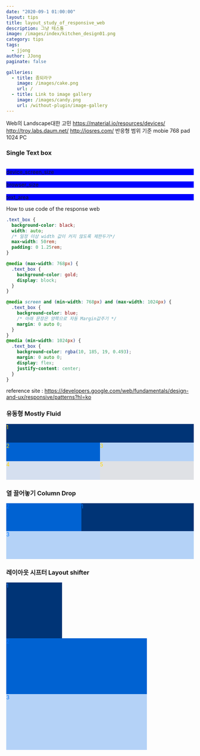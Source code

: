 ```yaml
---
date: "2020-09-1 01:00:00"
layout: tips
title: layout_study_of_responsive_web
description: 그냥 테스툥
image: /images/index/kitchen_design01.png
category: tips
tags:
  - jjong
author: JJong
paginate: false

galleries:
  - title: 좀되라구
    image: /images/cake.png
    url: /
  - title: Link to image gallery
    image: /images/candy.png
    url: /without-plugin/image-gallery
---
```


<head>
  <link href="https://fonts.googleapis.com/css2?family=Noto+Sans+KR:wght@100;300;400;500;700;900&family=Roboto:ital,wght@0,100;0,300;0,400;0,500;0,700;0,900;1,100;1,300;1,400;1,500;1,700;1,900&display=swap" rel="stylesheet">
    <style>

        .text_box{
            background-color: black;
            width: auto;
            /* 일정 이상 width 값이 커지 않도록 제한두기*/
            max-width: 50rem;
            padding: 0 1.25rem;
        }
        .container1 {
          display: -webkit-flex;
          display: flex;
          -webkit-flex-flow: row wrap;
          flex-flow: row wrap;

          max-width: 50rem;
          box-sizing: border-box;
          min-height: 150px;
          min-width: 150px;
        }
        .container2 {
          display: -webkit-flex;
          display: flex;
          -webkit-flex-flow: row wrap;
          flex-flow: row wrap;

          max-width: 50rem;
          box-sizing: border-box;
          min-height: 150px;
          min-width: 150px;
        }
        .container3 {
          display: -webkit-flex;
          display: flex;
          -webkit-flex-flow: row wrap;
          flex-flow: row wrap;

          max-width: 50rem;
          box-sizing: border-box;
          min-height: 150px;
          min-width: 150px;
        }
        .f1, .f2, .f3, .f4 {
          box-sizing: border-box;
          min-height: 150px;
          min-width: 150px;
          display: block;
        }


        @media (max-width: 768px){
            .text_box{
                background-color: gold;
                display: block;
            }
            .d1, .d2, .d3, .d4, .d5 {
          width: 100%;
            }
            .e1, .e2, .e3 {
              width: 100%;
            }
            .f1, .f4{
              width: 100%;
            }
        }

        @media screen and (min-width: 768px) and (max-width: 1024px){
            .text_box{
                background-color: blue;
                /* 아래 문장은 양쪽으로 자동 Margin값주기 */
                margin: 0 auto 0;
            }
            .d1{
              width: 100%;
            }
            .d2, .d3, .d4, .d5 {
           width: 50%;
          }

          .container1{
            max-width: 50rem;
            margin-left: auto;
            margin-right: auto;
            }
          .e1 {
            width: 60%;
            -webkit-order: 2;
            order: 2;
            }

          .e2 {
            width: 40%;
            -webkit-order: 1;
            order: 1;
           }

          .e3 {
            width: 100%;
            -webkit-order: 3;
            order: 3;
           }
          .container2{
            max-width: 50rem;
            margin-left: auto;
            margin-right: auto;
            }
          .f1 {
            width: 25%;
           }

          .f4 {
            width: 75%;
            }
          }
          .container3{
            max-width: 50rem;
            margin-left: auto;
            margin-right: auto;
            }

        @media (min-width: 1024px) {
          .text_box{
            background-color:rgba(10, 185, 19, 0.493);
            margin: 0 auto 0;
            display: flex;
            justify-content: center;
          }
          .d1 {
              width: 60%;
            }
            .d2 {
              width: 40%;
            }
            .d3, .d4 {
            width: 33%;
            }
            .d5 {
            width: 34%;
            }
          .container1 {
            max-width: 50rem;
            margin-left: auto;
            margin-right: auto;
          }
          .e1{
            width: 60%;
          }
          .e2 {
            width: 20%;
          }

          .e3 {
            width: 20%;
          }
          .container2{
            max-width: 50rem;
            margin-left: auto;
            margin-right: auto;
          }
          .f1 {
            width: 50%;
           }

          .f4 {
            width: 50%;
            }
          .container3{
            max-width: 50rem;
            margin-left: auto;
            margin-right: auto;
            }
        }

#font_apple{
line-height: 1.52381;
font-size: 21px;
font-weight: 500;
letter-spacing: .011em;
font-family:"SF Pro KR","SF Pro Display","SF Pro Icons","Apple Gothic","HY Gulim","MalgunGothic","HY Dotum","Lexi Gulim","Helvetica Neue","Helvetica","Arial",sans-serif;
}

.appleFont {
font-family: 'Noto Sans KR','Roboto',sans-serif;
}
</style>

</head>

Web의 Landscape대한 고민
https://material.io/resources/devices/
http://troy.labs.daum.net/
http://iosres.com/
반응형 범위 기준
mobie 768
pad 1024
PC
<br>

### Single Text box

<br>

<body>
  <div class="text_box" id="box_size">device_screen_size</div>
  <br>
  <div class="text_box" id="screen_size">browser_size</div>
  <br>
  <div class="text_box">text_area</div>

  <script>
    var box = document.getElementById('box_size');
    box.style.color = 'black';
    box.innerText = screen.width;

    var screen = document.getElementById('screen_size');
    screen.style.color = 'gold';
    
    function displayWindowSize(){
      screen.innerText = window.innerWidth;
}
window.addEventListener("resize", displayWindowSize);
    
  </script>
</body>

How to use code of the response web

```css
.text_box {
  background-color: black;
  width: auto;
  /* 일정 이상 width 값이 커지 않도록 제한두기*/
  max-width: 50rem;
  padding: 0 1.25rem;
}

@media (max-width: 768px) {
  .text_box {
    background-color: gold;
    display: block;
  }
}

@media screen and (min-width: 768px) and (max-width: 1024px) {
  .text_box {
    background-color: blue;
    /* 아래 문장은 양쪽으로 자동 Margin값주기 */
    margin: 0 auto 0;
  }
}
@media (min-width: 1024px) {
  .text_box {
    background-color: rgba(10, 185, 19, 0.493);
    margin: 0 auto 0;
    display: flex;
    justify-content: center;
  }
}
```

reference site : https://developers.google.com/web/fundamentals/design-and-ux/responsive/patterns?hl=ko

### 유동형 Mostly Fluid

<div class="container1" style="color: gold; ">
  <div class="d1" style="background-color: #003476;">1
  </div>
  <div class="d2" style="background-color: #0062d2;">2
  </div>
  <div class="d3" style="background-color: #b4d2f7;">3
  </div>
  <div class="d4" style="background-color: #d5dfef;">4
  </div>
  <div class="d5" style="background-color: #dfe1e5;">5
  </div>
</div>

### 열 끌어놓기 Column Drop

<div class="container2" style="color: rgb(0, 119, 255); ">
  <div class="e1" style="background-color: #003476;">1
  </div>
  <div class="e2" style="background-color: #0062d2;">2
  </div>
  <div class="e3" style="background-color: #b4d2f7;">3
  </div>
</div>

### 레이아웃 시프터 Layout shifter

<div class="container3" style="color: rgb(0, 119, 255); ">
  <div class="f1" style="background-color: #003476;">1
  </div>
  <div class="f4" style="background-color: #d5dfef;">
    <div class="f2" style="background-color: #0062d2;">2
    </div>
    <div class="f3" style="background-color: #b4d2f7;">3
    </div>
  </div>
</div>
